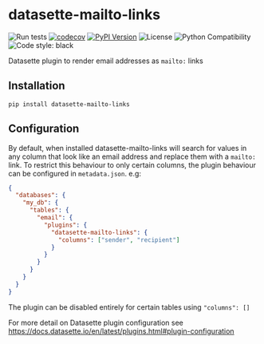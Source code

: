 # datasette-mailto-links

![Run tests](https://github.com/chris48s/datasette-mailto-links/workflows/Run%20tests/badge.svg?branch=main)
[![codecov](https://codecov.io/gh/chris48s/datasette-mailto-links/branch/main/graph/badge.svg?token=JEUG9Y0ZT3)](https://codecov.io/gh/chris48s/datasette-mailto-links)
[![PyPI Version](https://img.shields.io/pypi/v/datasette-mailto-links.svg)](https://pypi.org/project/datasette-mailto-links/)
![License](https://img.shields.io/pypi/l/datasette-mailto-links.svg)
![Python Compatibility](https://img.shields.io/badge/dynamic/json?query=info.requires_python&label=python&url=https%3A%2F%2Fpypi.org%2Fpypi%2Fdatasette-mailto-links%2Fjson)
![Code style: black](https://img.shields.io/badge/code%20style-black-000000.svg)

Datasette plugin to render email addresses as `mailto:` links

## Installation

```
pip install datasette-mailto-links
```

## Configuration

By default, when installed datasette-mailto-links will search for values in any column that look like an email address and replace them with a `mailto:` link. To restrict this behaviour to only certain columns, the plugin behaviour can be configured in `metadata.json`. e.g:

```json
{
  "databases": {
    "my_db": {
      "tables": {
        "email": {
          "plugins": {
            "datasette-mailto-links": {
              "columns": ["sender", "recipient"]
            }
          }
        }
      }
    }
  }
}
```

The plugin can be disabled entirely for certain tables using `"columns": []`

For more detail on Datasette plugin configuration see https://docs.datasette.io/en/latest/plugins.html#plugin-configuration
